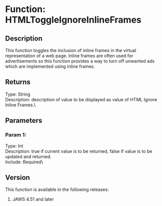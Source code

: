 # Function: HTMLToggleIgnoreInlineFrames

## Description

This function toggles the inclusion of inline frames in the virtual
representation of a web page. Inline frames are often used for
advertisements so this function provides a way to turn off unwanted ads
which are implemented using inline frames.

## Returns

Type: String\
Description: description of value to be displayed as value of HTML
Ignore Inline Frames.\

## Parameters

### Param 1:

Type: Int\
Description: true if current value is to be returned, false if value is
to be updated and returned.\
Include: Required\

## Version

This function is available in the following releases:

1.  JAWS 4.51 and later
